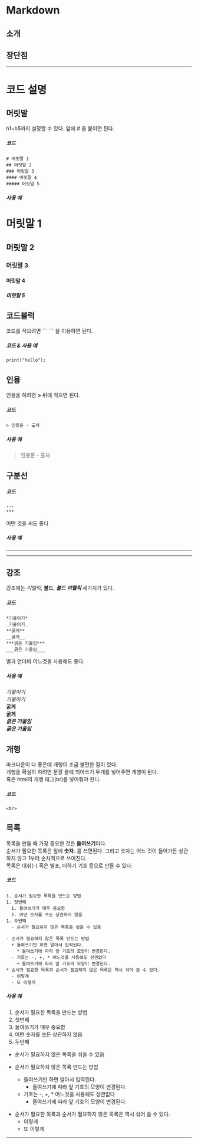 # Markdown
## 소개
## 장단점
---
# 코드 설명
## 머릿말
h1~h5까지 설정할 수 있다. 앞에 # 을 붙이면 된다.
##### 코드
```
# 머릿말 1
## 머릿말 2
### 머릿말 3
#### 머릿말 4
##### 머릿말 5
```
##### 사용 예
# 머릿말 1
## 머릿말 2
### 머릿말 3
#### 머릿말 4
##### 머릿말 5
  
## 코드블럭
코드를 적으려면 \`\`\` \`\`\` 을 이용하면 된다.
##### 코드 & 사용 예
```
print("hello");
```
  
## 인용
인용을 하려면 **>** 뒤에 적으면 된다.
##### 코드
```
> 인용문 - 출처
```
##### 사용 예
> 인용문 - 출처

## 구분선
##### 코드
```
---
***
```
어떤 것을 써도 좋다
##### 사용 예
---
***

## 강조
강조에는 *이텔릭*, **볼드**, ***볼드 이텔릭*** 세가지가 있다.
##### 코드
```
*기울이기*
_기울이기_
**굵게**
__굵게__
***굵은 기울임***
___굵은 기울임___
```
별과 언더바 어느것을 사용해도 좋다.
##### 사용 예
*기울이기*  
_기울이기_  
**굵게**  
__굵게__  
***굵은 기울임***  
___굵은 기울임___  

## 개행
마크다운이 다 좋은데 개행이 조금 불편한 점이 있다.  
개행을 확실히 하려면 문장 끝에 띄어쓰기 두개를 넣어주면 개행이 된다.  
혹은 html의 개행 태그(br)를 넣어줘야 한다.
##### 코드
```
<br>
```

## 목록
목록을 만들 때 가장 중요한 것은 **들여쓰기**이다.  
순서가 필요한 목록은 앞에 **숫자.** 를 쓰면된다. 그리고 숫자는 어느 것이 들어가든 상관하지 않고 1부터 순차적으로 쓰여진다.  
목록은 대쉬(-) 혹은 별표, 더하기 기호 등으로 만들 수 있다.
##### 코드
```
1. 순서가 필요한 목록을 만드는 방법
1. 첫번째
  1. 들여쓰기가 매우 중요함
  1. 어떤 숫자를 쓰든 상관하지 않음
1. 두번째
  - 순서가 필요하지 않은 목록을 섞을 수 있음

- 순서가 필요하지 않은 목록 만드는 방법
  + 들여쓰기만 하면 알아서 입력된다.
    * 들여쓰기에 따라 앞 기호의 모양이 변경된다.
  - 기호는 -, +, * 어느것을 사용해도 상관없다
    + 들여쓰기에 따라 앞 기호의 모양이 변경된다.
* 순서가 필요한 목록과 순서가 필요하지 않은 목록은 역시 섞어 쓸 수 있다.
  - 이렇게
  - 또 이렇게
```
##### 사용 예
1. 순서가 필요한 목록을 만드는 방법
1. 첫번째
  1. 들여쓰기가 매우 중요함
  1. 어떤 숫자를 쓰든 상관하지 않음
1. 두번째
  - 순서가 필요하지 않은 목록을 섞을 수 있음

- 순서가 필요하지 않은 목록 만드는 방법
  + 들여쓰기만 하면 알아서 입력된다.
    * 들여쓰기에 따라 앞 기호의 모양이 변경된다.
  - 기호는 -, +, * 어느것을 사용해도 상관없다
    + 들여쓰기에 따라 앞 기호의 모양이 변경된다.
* 순서가 필요한 목록과 순서가 필요하지 않은 목록은 역시 섞어 쓸 수 있다.
  - 이렇게
  - 또 이렇게
---

